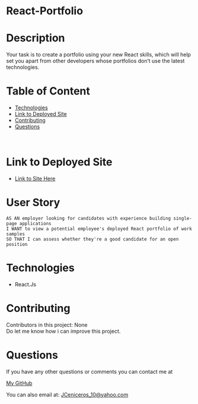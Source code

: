 # React-Portfolio

# Description
Your task is to create a portfolio using your new React skills, which will help set you apart from other developers whose portfolios don’t use the latest technologies.
<br />

# Table of Content
- [Technologies](#Technologies)
- [Link to Deployed Site](#LinktoDeployedSite)
- [Contributing](#Contributing)
- [Questions](#Questions)
<br />

# Link to Deployed Site
* [Link to Site Here](https://jesse2360.github.io/React-Portfolio/)

# User Story
``AS AN employer looking for candidates with experience building single-page applications`` <br>
``I WANT to view a potential employee's deployed React portfolio of work samples`` <br>
``SO THAT I can assess whether they're a good candidate for an open position`` <br>

# Technologies
 * React.Js

# Contributing
 Contributors in this project: None <br>
 Do let me know how i can improve this project.
<br />

# Questions

 If you have any other questions or comments you can contact me at <br />
 
 <p><a href="https://github.com/Jesse2360"> My GitHub</a> </p>

 You can also email at:
 JCeniceros_10@yahoo.com